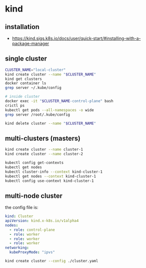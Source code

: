 # kind

## installation

- <https://kind.sigs.k8s.io/docs/user/quick-start/#installing-with-a-package-manager>

## single cluster

```bash
CLUSTER_NAME="local-cluster"
kind create cluster --name "$CLUSTER_NAME"
kind get clusters
docker container ls
grep server ~/.kube/config

# inside cluster
docker exec -it "$CLUSTER_NAME-control-plane" bash
crictl ps
kubectl get pods --all-namespaces -o wide
grep server /root/.kube/config

kind delete cluster --name "$CLUSTER_NAME"
```

## multi-clusters (masters)

```bash
kind create cluster --name cluster-1
kind create cluster --name cluster-2

kubectl config get-contexts
kubectl get nodes
kubectl cluster-info --context kind-cluster-1
kubectl get nodes --context kind-cluster-1
kubectl config use-context kind-cluster-1
```

## multi-node cluster

the config file is:

``` yaml
kind: Cluster
apiVersion: kind.x-k8s.io/v1alpha4
nodes:
  - role: control-plane
  - role: worker
  - role: worker
  - role: worker
networking:
  kubeProxyMode: "ipvs"
```

``` bash
kind create cluster --config ./cluster.yaml
```
